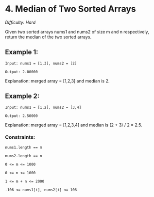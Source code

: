# 4. Median of Two Sorted Arrays
_Difficulty: Hard_

Given two sorted arrays nums1 and nums2 of size m and n respectively, return the median of the two sorted arrays.

## Example 1:

`Input: nums1 = [1,3], nums2 = [2]`

`Output: 2.00000`

Explanation: merged array = [1,2,3] and median is 2.

## Example 2:

`Input: nums1 = [1,2], nums2 = [3,4]`

`Output: 2.50000`

Explanation: merged array = [1,2,3,4] and median is (2 + 3) / 2 = 2.5.
 

### Constraints:

`nums1.length == m`

`nums2.length == n`

`0 <= m <= 1000`

`0 <= n <= 1000`

`1 <= m + n <= 2000`

`-106 <= nums1[i], nums2[i] <= 106`
